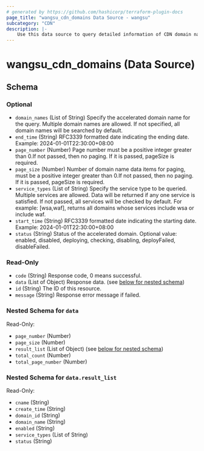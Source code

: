 ```yaml
---
# generated by https://github.com/hashicorp/terraform-plugin-docs
page_title: "wangsu_cdn_domains Data Source - wangsu"
subcategory: "CDN"
description: |-
    Use this data source to query detailed information of CDN domain names.
---
```


# wangsu_cdn_domains (Data Source)





<!-- schema generated by tfplugindocs -->
## Schema

### Optional

- `domain_names` (List of String) Specify the accelerated domain name for the query. Multiple domain names are allowed. If not specified, all domain names will be searched by default.
- `end_time` (String) RFC3339 formatted date indicating the ending date. Example: 2024-01-01T22:30:00+08:00
- `page_number` (Number) Page number must be a positive integer greater than 0.If not passed, then no paging. If it is passed, pageSize is required.
- `page_size` (Number) Number of domain name data items for paging, must be a positive integer greater than 0.If not passed, then no paging. If it is passed, pageSize is required.
- `service_types` (List of String) Specify the service type to be queried. Multiple services are allowed. Data will be returned if any one service is satisfied. If not passed, all services will be checked by default. For example: [wsa,waf], returns all domains whose services include wsa or include waf.
- `start_time` (String) RFC3339 formatted date indicating the starting date. Example: 2024-01-01T22:30:00+08:00
- `status` (String) Status of the accelerated domain. Optional value: enabled, disabled, deploying, checking, disabling, deployFailed, disableFailed.

### Read-Only

- `code` (String) Response code, 0 means successful.
- `data` (List of Object) Response data. (see [below for nested schema](#nestedatt--data))
- `id` (String) The ID of this resource.
- `message` (String) Response error message if failed.

<a id="nestedatt--data"></a>
### Nested Schema for `data`

Read-Only:

- `page_number` (Number)
- `page_size` (Number)
- `result_list` (List of Object) (see [below for nested schema](#nestedobjatt--data--result_list))
- `total_count` (Number)
- `total_page_number` (Number)

<a id="nestedobjatt--data--result_list"></a>
### Nested Schema for `data.result_list`

Read-Only:

- `cname` (String)
- `create_time` (String)
- `domain_id` (String)
- `domain_name` (String)
- `enabled` (String)
- `service_types` (List of String)
- `status` (String)
